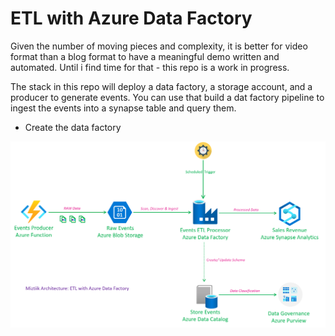 # ETL with Azure Data Factory

Given the number of moving pieces and complexity, it is better for video format than a blog format to have a meaningful demo written and automated. Until i find time for that - this repo is a work in progress.

The stack in this repo will deploy a data factory, a storage account, and a producer to generate events. You can use that build a dat factory pipeline to ingest the events into a synapse table and query them.

- Create the data factory

![Miztiik Automation - ETL with Azure Data Factory](images/miztiik_architecture_etl_with_azure_data_factory_001.png)
